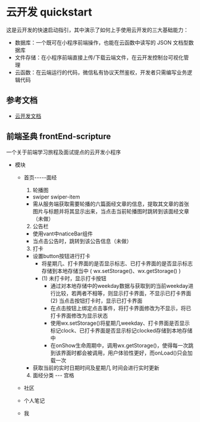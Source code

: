 # 云开发 quickstart

这是云开发的快速启动指引，其中演示了如何上手使用云开发的三大基础能力：

- 数据库：一个既可在小程序前端操作，也能在云函数中读写的 JSON 文档型数据库
- 文件存储：在小程序前端直接上传/下载云端文件，在云开发控制台可视化管理
- 云函数：在云端运行的代码，微信私有协议天然鉴权，开发者只需编写业务逻辑代码

## 参考文档

- [云开发文档](https://developers.weixin.qq.com/miniprogram/dev/wxcloud/basis/getting-started.html)


## 前端圣典 frontEnd-scripture
  一个关于前端学习旅程及面试提点的云开发小程序

- 模块
  - 首页-----面经
    1. 轮播图 
      - swiper swiper-item
      - 需从服务端获取需要轮播的六篇面经文章的信息，提取其文章的首张图片与标题并将其显示出来，当点击当前轮播图时跳转到该面经文章（未做）
    2. 公告栏
      - 使用vant中naticeBar组件
      - 当点击公告时，跳转到该公告信息（未做）
    3. 打卡
      - 设置button按钮进行打卡
        - 将星期几、打卡界面的是否显示标志、已打卡界面的是否显示标志存储到本地存储当中 ( wx.setStorage()、wx.getStorage() ) 
        - (1) 未打卡时，显示打卡按钮
            - 通过对本地存储中的weekday数据与获取到的当前weekday进行比较，若两者不相等，则显示打卡界面，不显示已打卡界面
          (2) 当点击按钮打卡时，显示已打卡界面
            - 在点击按钮上绑定点击事件，将打卡界面修改为不显示，将已打卡界面修改为显示状态
            - 使用wx.setStorage()将星期几weekday、打卡界面是否显示标记clock、已打卡界面是否显示标记clocked存储到本地存储中
            - 在onShow生命周期中，调用wx.getStorage()，使得每一次跳到该界面时都会被调用，用户体验性更好，而onLoad()只会加载一次
      - 获取当前的实时日期时间及星期几
        时间会进行实时更新
    4. 面经分类 --- 宫格

  - 社区
  
  - 个人笔记

  - 我